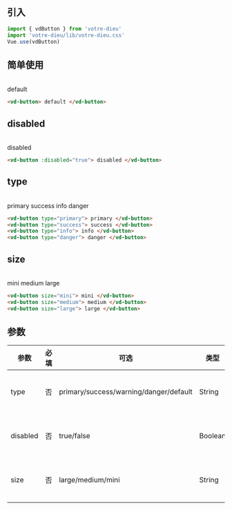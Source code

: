 ## 引入

```js
import { vdButton } from 'votre-dieu'
import 'votre-dieu/lib/votre-dieu.css'
Vue.use(vdButton)
```

## 简单使用

<br />
<vd-button> default </vd-button> 

```html
<vd-button> default </vd-button>
```
## disabled
<br />
<vd-button :disabled="true"> disabled </vd-button>

```html
<vd-button :disabled="true"> disabled </vd-button>
```


## type
<br />
<vd-button type="primary"> primary </vd-button>
<vd-button type="success"> success </vd-button>
<vd-button type="info"> info </vd-button>
<vd-button type="danger"> danger </vd-button>

```html
<vd-button type="primary"> primary </vd-button>
<vd-button type="success"> success </vd-button>
<vd-button type="info"> info </vd-button>
<vd-button type="danger"> danger </vd-button>
```

## size
<br />
<vd-button size="mini"> mini </vd-button>
<vd-button size="medium"> medium </vd-button>
<vd-button size="large"> large </vd-button>

```html
<vd-button size="mini"> mini </vd-button>
<vd-button size="medium"> medium </vd-button>
<vd-button size="large"> large </vd-button>
```

## 参数

| 参数     | 必填 | 可选                                        | 类型    | 默认    | 说明     |
| -------- | ---- | ------------------------------------------- | ------- | ------- | -------- |
| type     | 否   | primary/success/warning/danger/default | String  | default | 背景主题 |
| disabled | 否   | true/false                                  | Boolean |         | 是否禁用 |
| size     | 否   | large/medium/mini                           | String  | medium  | 按钮大小 |
